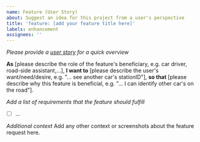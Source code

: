 ```yaml
---
name: Feature (User Story)
about: Suggest an idea for this project from a user's perspective
title: 'feature: [add your feature title here]'
labels: enhancement
assignees: ''
---
```


_Please provide a [user story](https://en.wikipedia.org/wiki/User_story) for a quick overview_

**As** [please describe the role of the feature's beneficiary, e.g. car driver, road-side assistant,...],
**I want to** [please describe the user's want/need/desire, e.g. "... see another car's stationID"],
**so that** [please describe why this feature is beneficial, e.g. "... I can identify other car's on the road"].

_Add a list of requirements that the feature should fulfill_

- [ ] ...

_Additional context_
Add any other context or screenshots about the feature request here.
